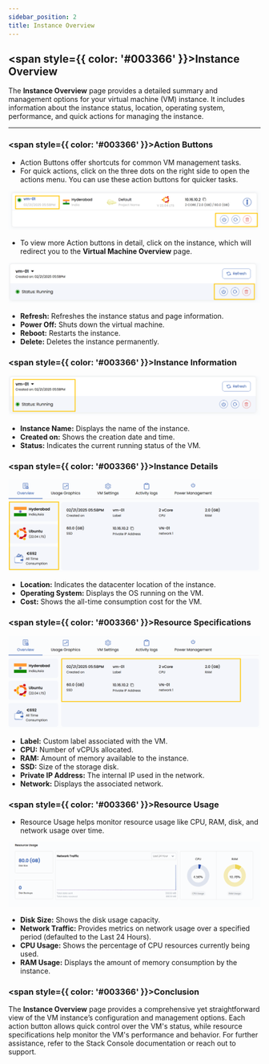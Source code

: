 ```yaml
---
sidebar_position: 2
title: Instance Overview
---
```


## <span style={{ color: '#003366' }}>Instance Overview</span>

The **Instance Overview** page provides a detailed summary and management options for your virtual machine (VM) instance. It includes information about the instance status, location, operating system, performance, and quick actions for managing the instance.

----------

### <span style={{ color: '#003366' }}>Action Buttons</span>

- Action Buttons offer shortcuts for common VM management tasks.
- For quick actions, click on the three dots on the right side to open the actions menu. You can use these action buttons for quicker tasks.

![Action Buttons](images/instance_open_neb_1.png)

- To view more Action buttons in detail, click on the instance, which will redirect you to the **Virtual Machine Overview** page.

![Detailed Action Buttons](images/instance_open_neb_3.png)

- **Refresh:** Refreshes the instance status and page information.
- **Power Off:** Shuts down the virtual machine.
- **Reboot:** Restarts the instance.
- **Delete:** Deletes the instance permanently.

### <span style={{ color: '#003366' }}>Instance Information</span>

![Instance Information](images/instance_open_neb_4.png)

- **Instance Name:** Displays the name of the instance.
- **Created on:** Shows the creation date and time.
- **Status:** Indicates the current running status of the VM.

### <span style={{ color: '#003366' }}>Instance Details</span>

![Instance Details](images/instance_open_neb_5.png)

- **Location:** Indicates the datacenter location of the instance.
- **Operating System:** Displays the OS running on the VM.
- **Cost:** Shows the all-time consumption cost for the VM.

### <span style={{ color: '#003366' }}>Resource Specifications</span>

![Resource Specifications](images/instance_open_neb_6.png)

- **Label:** Custom label associated with the VM.
- **CPU:** Number of vCPUs allocated.
- **RAM:** Amount of memory available to the instance.
- **SSD:** Size of the storage disk.
- **Private IP Address:** The internal IP used in the network.
- **Network:** Displays the associated network.

### <span style={{ color: '#003366' }}>Resource Usage</span>

- Resource Usage helps monitor resource usage like CPU, RAM, disk, and network usage over time.

![Resource Usage](images/stackconsole-instance-overview-resource-details.png)

- **Disk Size:** Shows the disk usage capacity.
- **Network Traffic:** Provides metrics on network usage over a specified period (defaulted to the Last 24 Hours).
- **CPU Usage:** Shows the percentage of CPU resources currently being used.
- **RAM Usage:** Displays the amount of memory consumption by the instance.

### <span style={{ color: '#003366' }}>Conclusion</span>

The **Instance Overview** page provides a comprehensive yet straightforward view of the VM instance’s configuration and management options. Each action button allows quick control over the VM's status, while resource specifications help monitor the VM's performance and behavior. For further assistance, refer to the Stack Console documentation or reach out to support.
